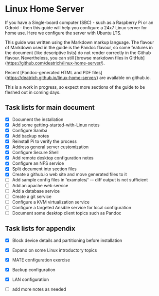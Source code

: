 # Linux Home Server

If you have a Single-board computer (SBC) - such as a Raspberry Pi or
an Odroid - then this guide will help you configure a 24x7 Linux server
for home use.  Here we configure the server with Ubuntu LTS.

This guide was written using the Markdown markup language.  The flavour
of Markdown used in the guide is the Pandoc flavour, so some features in
the document (like descriptive lists) do not render correctly in the
Github flavour.  Nevertheless, you can still 
[browse markdown files in GitHub]
(https://github.com/deatrich/linux-home-server/).

Recent [Pandoc-generated HTML and PDF files]
(https://deatrich.github.io/linux-home-server/) are available on github.io.

This is a work in progress, so expect more sections of the guide to be
fleshed out in coming days.

## Task lists for main document
- [x] Document the installation 
- [x] Add some getting-started-with-Linux notes
- [x] Configure Samba
- [x] Add backup notes
- [x] Reinstall Pi to verify the process 
- [x] Address general server customization
- [x] Configure Secure Shell
- [x] Add remote desktop configuration notes
- [x] Configure an NFS service
- [x] Split document into section files
- [x] Create a github.io web site and move generated files to it
- [ ] Add sample config files in 'examples/' -- diff output is not sufficient
- [ ] Add an apache web service
- [ ] Add a database service
- [ ] Create a git service
- [ ] Configure a KVM virtualization service
- [ ] Configure a targeted Ansible service for local configuration
- [ ] Document some desktop client topics such as Pandoc

## Task lists for appendix ##
- [x] Block device details and partitioning before installation
- [x] Expand on some Linux introductory topics
- [x] MATE configuration exercise
- [x] Backup configuration
- [x] LAN configuration
- [ ] add more notes as needed

